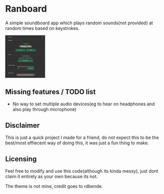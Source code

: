 
# Ranboard

A simple soundboard app which plays random sounds(not provided) at random times based on keystrokes.

<img src=https://github.com/Jukelook68/ranboard/blob/bac535e1c853666c05e1e0feca0b8a00bdd767ac/screenshot.png width=25% />

## Missing features / TODO list

- No way to set multiple audio devices(eg to hear on headphones and also play through microphone)

## Disclaimer

This is just a quick project I made for a friend, do not expect this to be the best/most effiecent way of doing this, it was just a fun thing to make.

## Licensing

Feel free to modify and use this code(although its kinda messy), just dont claim it entirely as your own because its not.

The theme is not mine, credit goes to rdbende.

